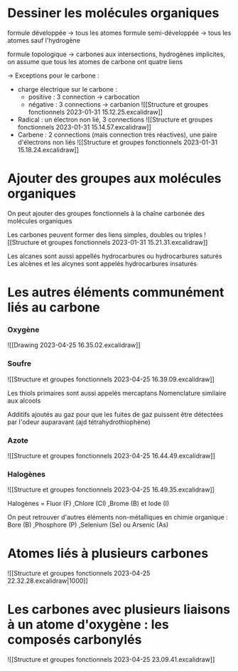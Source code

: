 # Dessiner les molécules organiques

formule développée -> tous les atomes
formule semi-développée -> tous les atomes sauf l'hydrogène

formule topologique -> carbones aux intersections, hydrogènes implicites, on assume que tous les atomes de carbone ont quatre liens

-> Exceptions pour le carbone :
- charge électrique sur le carbone :
	- positive : 3 connection -> carbocation
	- négative : 3 connections -> carbanion
![[Structure et groupes fonctionnels 2023-01-31 15.12.25.excalidraw]]
- Radical : un électron non lié, 3 connections
![[Structure et groupes fonctionnels 2023-01-31 15.14.57.excalidraw]]
- Carbene : 2 connections (mais connection très réactives), une paire d'électrons non liés
![[Structure et groupes fonctionnels 2023-01-31 15.18.24.excalidraw]]


# Ajouter des groupes aux molécules organiques

On peut ajouter des groupes fonctionnels à la chaîne carbonée des molécules organiques

Les carbones peuvent former des liens simples, doubles ou triples
![[Structure et groupes fonctionnels 2023-01-31 15.21.31.excalidraw]]

Les alcanes sont aussi appellés hydrocarbures ou hydrocarbures saturés
Les alcènes et les alcynes sont appelés hydrocarbures insaturés

# Les autres éléments communément liés au carbone

### Oxygène

![[Drawing 2023-04-25 16.35.02.excalidraw]]

### Soufre

![[Structure et groupes fonctionnels 2023-04-25 16.39.09.excalidraw]]

Les thiols primaires sont aussi appelés mercaptans
Nomenclature similaire aux alcools

Additifs ajoutés au gaz pour que les fuites de gaz puissent être détectées par l'odeur auparavant (ajd tétrahydrothiophène)

### Azote

![[Structure et groupes fonctionnels 2023-04-25 16.44.49.excalidraw]]

### Halogènes

![[Structure et groupes fonctionnels 2023-04-25 16.49.35.excalidraw]]

Halogènes = Fluor (F) ,Chlore (Cl) ,Brome (B) et Iode (I)

On peut retrouver d'autres éléments non-métalliques en chimie organique : Bore (B) ,Phosphore (P) ,Selenium (Se) ou Arsenic (As)

# Atomes liés à plusieurs carbones



![[Structure et groupes fonctionnels 2023-04-25 22.32.28.excalidraw|1000]]


# Les carbones avec plusieurs liaisons à un atome d'oxygène : les composés carbonylés

![[Structure et groupes fonctionnels 2023-04-25 23.09.41.excalidraw]]